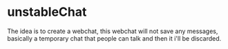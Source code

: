 # unstableChat
The idea is to create a webchat, this webchat will not save any messages, basically a temporary chat that people can talk and then it i'll be discarded.
